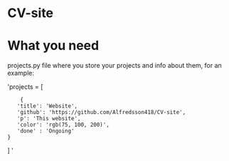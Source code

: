 # CV-site

# What you need
projects.py file where you store your projects and info about them, for an example:

'projects = [

		{
	   'title': 'Website',
       'github': 'https://github.com/Alfredsson418/CV-site',
	   'p': 'This website',
	   'color': 'rgb(75, 100, 200)',
	   'done' : 'Ongoing'
	}
]
'